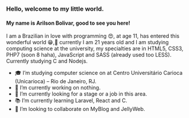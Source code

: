 ### Hello, welcome to my little world.

#### My name is Arilson Bolivar, good to see you here!

I am a Brazilian in love with programming 😍, at age 11, has entered this wonderful world 😁,🧐 currently I am 21 years old and I am studying computing science at the university, my specialties are in HTML5, CSS3, PHP7 (soon 8 haha), JavaScript and SASS (already used too LESS). Currently studying C and Nodejs.

- 🎓 I’m studying computer science on at Centro Universitário Carioca (Unicarioca) – Rio de Janeiro, RJ.
- 🔭 I’m currently working on nothing.
- 🧐 I’m currently looking for a stage or a job in this area.
- 📚 I’m currently learning Laravel, React and C.
- 🤝 I’m looking to collaborate on MyBlog and JellyWeb.

